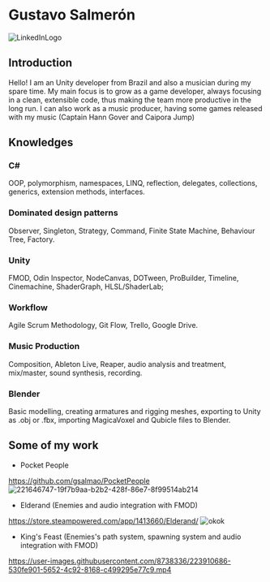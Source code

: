 # Gustavo Salmerón

![LinkedInLogo](https://user-images.githubusercontent.com/8738336/223234498-be99679a-c37c-4135-98eb-6f625f908478.png)

## Introduction

Hello! I am an Unity developer from Brazil and also a musician during my spare time. My main focus is to grow as a game developer, always focusing in a clean, extensible code, thus making the team more productive in the long run. I can also work as a music producer, having some games released with my music (Captain Hann Gover and Caipora Jump)

## Knowledges

### C#
OOP, polymorphism, namespaces, LINQ, reflection, delegates, collections, generics, extension methods, interfaces.

### Dominated design patterns
Observer, Singleton, Strategy, Command, Finite State Machine, Behaviour Tree, Factory.

### Unity
FMOD, Odin Inspector, NodeCanvas, DOTween, ProBuilder, Timeline, Cinemachine, ShaderGraph, HLSL/ShaderLab;

### Workflow
Agile Scrum Methodology, Git Flow, Trello, Google Drive.

### Music Production
Composition, Ableton Live, Reaper, audio analysis and treatment, mix/master, sound synthesis, recording.

### Blender
Basic modelling, creating armatures and rigging meshes, exporting to Unity as .obj or .fbx, importing MagicaVoxel and Qubicle files to Blender.

## Some of my work

- Pocket People

https://github.com/gsalmao/PocketPeople
![221646747-19f7b9aa-b2b2-428f-86e7-8f99514ab214](https://user-images.githubusercontent.com/8738336/223228295-0c7539b6-3af1-4c07-beb3-1ab06449e154.gif)


- Elderand (Enemies and audio integration with FMOD)

https://store.steampowered.com/app/1413660/Elderand/
![okok](https://user-images.githubusercontent.com/8738336/223228872-9aa84889-475c-45c7-a6de-26cf1a6171fe.gif)


- King's Feast (Enemies's path system, spawning system and audio integration with FMOD)

https://user-images.githubusercontent.com/8738336/223910686-530fe901-5652-4c92-8168-c499295e77c9.mp4

